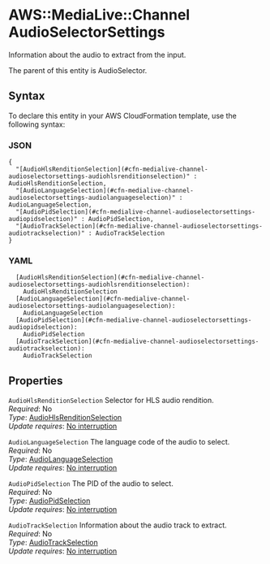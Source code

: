 # AWS::MediaLive::Channel AudioSelectorSettings<a name="aws-properties-medialive-channel-audioselectorsettings"></a>

Information about the audio to extract from the input\.

The parent of this entity is AudioSelector\.

## Syntax<a name="aws-properties-medialive-channel-audioselectorsettings-syntax"></a>

To declare this entity in your AWS CloudFormation template, use the following syntax:

### JSON<a name="aws-properties-medialive-channel-audioselectorsettings-syntax.json"></a>

```
{
  "[AudioHlsRenditionSelection](#cfn-medialive-channel-audioselectorsettings-audiohlsrenditionselection)" : AudioHlsRenditionSelection,
  "[AudioLanguageSelection](#cfn-medialive-channel-audioselectorsettings-audiolanguageselection)" : AudioLanguageSelection,
  "[AudioPidSelection](#cfn-medialive-channel-audioselectorsettings-audiopidselection)" : AudioPidSelection,
  "[AudioTrackSelection](#cfn-medialive-channel-audioselectorsettings-audiotrackselection)" : AudioTrackSelection
}
```

### YAML<a name="aws-properties-medialive-channel-audioselectorsettings-syntax.yaml"></a>

```
  [AudioHlsRenditionSelection](#cfn-medialive-channel-audioselectorsettings-audiohlsrenditionselection): 
    AudioHlsRenditionSelection
  [AudioLanguageSelection](#cfn-medialive-channel-audioselectorsettings-audiolanguageselection): 
    AudioLanguageSelection
  [AudioPidSelection](#cfn-medialive-channel-audioselectorsettings-audiopidselection): 
    AudioPidSelection
  [AudioTrackSelection](#cfn-medialive-channel-audioselectorsettings-audiotrackselection): 
    AudioTrackSelection
```

## Properties<a name="aws-properties-medialive-channel-audioselectorsettings-properties"></a>

`AudioHlsRenditionSelection`  <a name="cfn-medialive-channel-audioselectorsettings-audiohlsrenditionselection"></a>
Selector for HLS audio rendition\.  
*Required*: No  
*Type*: [AudioHlsRenditionSelection](aws-properties-medialive-channel-audiohlsrenditionselection.md)  
*Update requires*: [No interruption](https://docs.aws.amazon.com/AWSCloudFormation/latest/UserGuide/using-cfn-updating-stacks-update-behaviors.html#update-no-interrupt)

`AudioLanguageSelection`  <a name="cfn-medialive-channel-audioselectorsettings-audiolanguageselection"></a>
The language code of the audio to select\.  
*Required*: No  
*Type*: [AudioLanguageSelection](aws-properties-medialive-channel-audiolanguageselection.md)  
*Update requires*: [No interruption](https://docs.aws.amazon.com/AWSCloudFormation/latest/UserGuide/using-cfn-updating-stacks-update-behaviors.html#update-no-interrupt)

`AudioPidSelection`  <a name="cfn-medialive-channel-audioselectorsettings-audiopidselection"></a>
The PID of the audio to select\.  
*Required*: No  
*Type*: [AudioPidSelection](aws-properties-medialive-channel-audiopidselection.md)  
*Update requires*: [No interruption](https://docs.aws.amazon.com/AWSCloudFormation/latest/UserGuide/using-cfn-updating-stacks-update-behaviors.html#update-no-interrupt)

`AudioTrackSelection`  <a name="cfn-medialive-channel-audioselectorsettings-audiotrackselection"></a>
Information about the audio track to extract\.   
*Required*: No  
*Type*: [AudioTrackSelection](aws-properties-medialive-channel-audiotrackselection.md)  
*Update requires*: [No interruption](https://docs.aws.amazon.com/AWSCloudFormation/latest/UserGuide/using-cfn-updating-stacks-update-behaviors.html#update-no-interrupt)